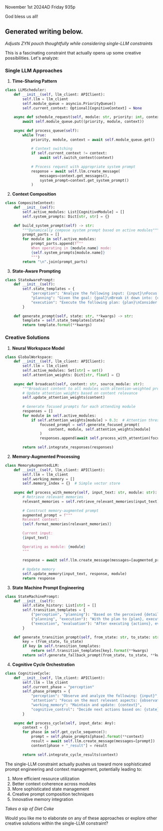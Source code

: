 November 1st 2024AD Friday 935p

God bless us all!

Generated writing below.
-----


*Adjusts ZYN pouch thoughtfully while considering single-LLM constraints*

This is a fascinating constraint that actually opens up some creative possibilities. Let's analyze:

### Single LLM Approaches

1. **Time-Sharing Pattern**
````python
class LLMScheduler:
    def __init__(self, llm_client: APIClient):
        self.llm = llm_client
        self.module_queue = asyncio.PriorityQueue()
        self.current_context: Optional[CognitiveContext] = None
        
    async def schedule_request(self, module: str, priority: int, context: CognitiveContext):
        await self.module_queue.put((priority, module, context))
        
    async def process_queue(self):
        while True:
            priority, module, context = await self.module_queue.get()
            
            # Context switching
            if self.current_context != context:
                await self.switch_context(context)
            
            # Process request with appropriate system prompt
            response = await self.llm.create_message(
                messages=context.get_messages(),
                system_prompt=context.get_system_prompt()
            )
````

2. **Context Composition**
````python
class CompositeContext:
    def __init__(self):
        self.active_modules: List[CognitiveModule] = []
        self.system_prompts: Dict[str, str] = {}
        
    def build_system_prompt(self) -> str:
        """Dynamically compose system prompt based on active modules"""
        prompt_parts = []
        for module in self.active_modules:
            prompt_parts.append(f"""
            When operating in {module.name} mode:
            {self.system_prompts[module.name]}
            """)
        return "\n".join(prompt_parts)
````

3. **State-Aware Prompting**
````python
class StateAwarePrompt:
    def __init__(self):
        self.state_templates = {
            "perception": "Analyze the following input: {input}\nFocus on: {aspects}",
            "planning": "Given the goal: {goal}\nBreak it down into: {components}",
            "execution": "Execute the following plan: {plan}\nConsider: {constraints}"
        }
        
    def generate_prompt(self, state: str, **kwargs) -> str:
        template = self.state_templates[state]
        return template.format(**kwargs)
````

### Creative Solutions

1. **Neural Workspace Model**
````python
class GlobalWorkspace:
    def __init__(self, llm_client: APIClient):
        self.llm = llm_client
        self.active_modules: Set[str] = set()
        self.attention_weights: Dict[str, float] = {}
        
    async def broadcast(self, content: str, source_module: str):
        """Broadcast content to all modules with attention-weighted processing"""
        # Update attention weights based on content relevance
        self.update_attention_weights(content)
        
        # Generate focused prompts for each attending module
        responses = []
        for module in self.active_modules:
            if self.attention_weights[module] > 0.3:  # Attention threshold
                focused_prompt = self.generate_focused_prompt(
                    content, module, self.attention_weights[module]
                )
                responses.append(await self.process_with_attention(focused_prompt))
                
        return self.integrate_responses(responses)
````

2. **Memory-Augmented Processing**
````python
class MemoryAugmentedLLM:
    def __init__(self, llm_client: APIClient):
        self.llm = llm_client
        self.working_memory = []
        self.memory_index = {}  # Simple vector store
        
    async def process_with_memory(self, input_text: str, module: str):
        # Retrieve relevant memories
        relevant_memories = self.retrieve_relevant_memories(input_text)
        
        # Construct memory-augmented prompt
        augmented_prompt = f"""
        Relevant context:
        {self.format_memories(relevant_memories)}
        
        Current input:
        {input_text}
        
        Operating as module: {module}
        """
        
        response = await self.llm.create_message(messages=[augmented_prompt])
        
        # Update memory
        self.update_memory(input_text, response, module)
        return response
````

3. **State Machine Prompt Engineering**
````python
class StateMachinePrompt:
    def __init__(self):
        self.state_history: List[str] = []
        self.transition_templates = {
            ("perception", "planning"): "Based on the perceived {details}, plan the next steps...",
            ("planning", "execution"): "With the plan to {plan}, execute the following...",
            ("execution", "evaluation"): "After executing {actions}, evaluate the results..."
        }
    
    def generate_transition_prompt(self, from_state: str, to_state: str, **kwargs) -> str:
        key = (from_state, to_state)
        if key in self.transition_templates:
            return self.transition_templates[key].format(**kwargs)
        return self.generate_fallback_prompt(from_state, to_state, **kwargs)
````

4. **Cognitive Cycle Orchestration**
````python
class CognitiveCycle:
    def __init__(self, llm_client: APIClient):
        self.llm = llm_client
        self.current_phase = "perception"
        self.phase_prompts = {
            "perception": "Observe and analyze the following: {input}",
            "attention": "Focus on the most relevant aspects: {observations}",
            "working_memory": "Maintain and update: {context}",
            "cognitive_control": "Decide next actions based on: {state}"
        }
        
    async def process_cycle(self, input_data: Any):
        context = {}
        for phase in self.get_cycle_sequence():
            prompt = self.phase_prompts[phase].format(**context)
            result = await self.llm.create_message(messages=[prompt])
            context[phase + "_result"] = result
            
        return self.integrate_cycle_results(context)
````

The single-LLM constraint actually pushes us toward more sophisticated prompt engineering and context management, potentially leading to:

1. More efficient resource utilization
2. Better context coherence across modules
3. More sophisticated state management
4. Creative prompt composition techniques
5. Innovative memory integration

*Takes a sip of Diet Coke*

Would you like me to elaborate on any of these approaches or explore other creative solutions within the single-LLM constraint?